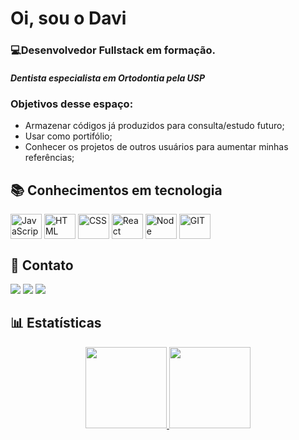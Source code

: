 # Oi, sou o Davi
  
<h3><p>💻<strong>Desenvolvedor Fullstack em formação.</strong></p></h3>
<p><h5>Dentista especialista em Ortodontia pela USP</h5></p>

 ### Objetivos desse espaço: 

* Armazenar códigos já produzidos para consulta/estudo futuro;
* Usar como portifólio;
* Conhecer os projetos de outros usuários para aumentar minhas referências; 

## 📚 Conhecimentos em tecnologia
<div>
  <img align="center" alt="JavaScript" height="40" width="50" src="https://cdn.jsdelivr.net/gh/devicons/devicon/icons/javascript/javascript-original.svg">
  <img align="center" alt="HTML" height="40" width="50" src="https://cdn.jsdelivr.net/gh/devicons/devicon/icons/html5/html5-original-wordmark.svg">
  <img align="center" alt="CSS" height="40" width="50" src="https://cdn.jsdelivr.net/gh/devicons/devicon/icons/css3/css3-original-wordmark.svg">
  <img align="center" alt="React" height="40" width="50" src="https://cdn.jsdelivr.net/gh/devicons/devicon/icons/react/react-original-wordmark.svg">
  <!-- <img align="center" alt="MySQL" height="40" width="50" src="https://cdn.jsdelivr.net/gh/devicons/devicon/icons/mysql/mysql-original-wordmark.svg"> -->
  <img align="center" alt="Node" height="40" width="50" src="https://cdn.jsdelivr.net/gh/devicons/devicon/icons/nodejs/nodejs-original-wordmark.svg">
  <img align="center" alt="GIT" height="40" width="50" src="https://cdn.jsdelivr.net/gh/devicons/devicon/icons/git/git-original-wordmark.svg">
</div>
        
## 📱 Contato  
<div>
  <a href= "https://www.linkedin.com/in/davialvesoliveira" target="_blank"><img src="https://img.shields.io/badge/-LinkedIn-%230077B5?style=for-the-badge&logo=linkedin&logoColor=white" target="_blank"></a> 
  <a href = "https://twitter.com/DaviAlvesOli" target="_blank"><img src="https://img.shields.io/badge/twitter-0054F7?style=for-the-badge&logo=twiter&logoColor=white" target="_blank"></a>
 <!-- <a href= "https://instagram.com/#" target="_blank"><img src="https://img.shields.io/badge/-Instagram-%23E4405F?style=for-the-badge&logo=instagram&logoColor=white" target="_blank"></a>  -->
  <a href = "mailto:davi3alves@gmail.com"><img src="https://img.shields.io/badge/-Gmail-%23333?style=for-the-badge&logo=gmail&logoColor=white" target="_blank"></a>
</div>

## 📊 Estatísticas 
 
<div align="center">
  <a href="https://github.com/davi38">
  <img height="130em" src="https://github-readme-stats.vercel.app/api?username=davi38&show_icons=true&theme=aura&include_all_commits=true&count_private=true"/>
  <img height="130em" src="https://github-readme-stats.vercel.app/api/top-langs/?username=davi38&layout=compact&langs_count=7&theme=aura"/>
</div>
